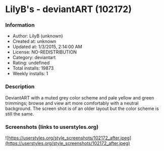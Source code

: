 # LilyB's - deviantART (102172)

### Information
- Author: LilyB (unknown)
- Created at: unknown
- Updated at: 1/3/2015, 2:14:00 AM
- License: NO-REDISTRIBUTION
- Category: deviantart
- Rating: undefined
- Total installs: 19873
- Weekly installs: 1


### Description
DeviantART with a muted grey color scheme and pale yellow and green trimmings; browse and view art more comfortably with a neutral background. The screen shot is of an older layout but the color scheme is still the same.


### Screenshots (links to userstyles.org)
![https://userstyles.org/style_screenshots/102172_after.jpeg](https://userstyles.org/style_screenshots/102172_after.jpeg)


